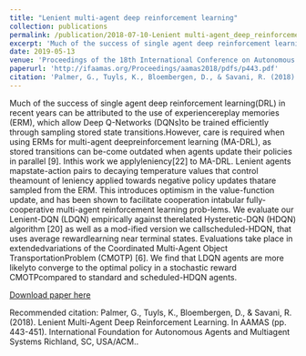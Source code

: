 ```yaml
---
title: "Lenient multi-agent deep reinforcement learning"
collection: publications
permalink: /publication/2018-07-10-Lenient multi-agent_deep_reinforcement_learning
excerpt: 'Much of the success of single agent deep reinforcement learning(DRL) in recent years can be attributed to the use of experiencereplay memories (ERM), which allow Deep Q-Networks (DQNs)to be trained efficiently through sampling stored state transitions.However, care is required when using ERMs for multi-agent deepreinforcement learning (MA-DRL), as stored transitions can be-come outdated when agents update their policies in parallel [9]. Inthis work we applyleniency[22] to MA-DRL. Lenient agents mapstate-action pairs to decaying temperature values that control theamount of leniency applied towards negative policy updates thatare sampled from the ERM. This introduces optimism in the value-function update, and has been shown to facilitate cooperation intabular fully-cooperative multi-agent reinforcement learning prob-lems. We evaluate our Lenient-DQN (LDQN) empirically against therelated Hysteretic-DQN (HDQN) algorithm [20] as well as a mod-ified version we callscheduled-HDQN, that uses average rewardlearning near terminal states. Evaluations take place in extendedvariations of the Coordinated Multi-Agent Object TransportationProblem (CMOTP) [6]. We find that LDQN agents are more likelyto converge to the optimal policy in a stochastic reward CMOTPcompared to standard and scheduled-HDQN agents.'
date: 2019-05-13
venue: 'Proceedings of the 18th International Conference on Autonomous Agents and MultiAgent Systems (AAMAS)'
paperurl: 'http://ifaamas.org/Proceedings/aamas2018/pdfs/p443.pdf'
citation: 'Palmer, G., Tuyls, K., Bloembergen, D., & Savani, R. (2018). Lenient Multi-Agent Deep Reinforcement Learning. In AAMAS (pp. 443-451). International Foundation for Autonomous Agents and Multiagent Systems Richland, SC, USA/ACM.'
---
```

Much of the success of single agent deep reinforcement learning(DRL) in recent years can be attributed to the use of experiencereplay memories (ERM), which allow Deep Q-Networks (DQNs)to be trained efficiently through sampling stored state transitions.However, care is required when using ERMs for multi-agent deepreinforcement learning (MA-DRL), as stored transitions can be-come outdated when agents update their policies in parallel [9]. Inthis work we applyleniency[22] to MA-DRL. Lenient agents mapstate-action pairs to decaying temperature values that control theamount of leniency applied towards negative policy updates thatare sampled from the ERM. This introduces optimism in the value-function update, and has been shown to facilitate cooperation intabular fully-cooperative multi-agent reinforcement learning prob-lems. We evaluate our Lenient-DQN (LDQN) empirically against therelated Hysteretic-DQN (HDQN) algorithm [20] as well as a mod-ified version we callscheduled-HDQN, that uses average rewardlearning near terminal states. Evaluations take place in extendedvariations of the Coordinated Multi-Agent Object TransportationProblem (CMOTP) [6]. We find that LDQN agents are more likelyto converge to the optimal policy in a stochastic reward CMOTPcompared to standard and scheduled-HDQN agents.

[Download paper here](http://ifaamas.org/Proceedings/aamas2018/pdfs/p443.pdf)

Recommended citation: Palmer, G., Tuyls, K., Bloembergen, D., & Savani, R. (2018). Lenient Multi-Agent Deep Reinforcement Learning. In AAMAS (pp. 443-451). International Foundation for Autonomous Agents and Multiagent Systems Richland, SC, USA/ACM..
